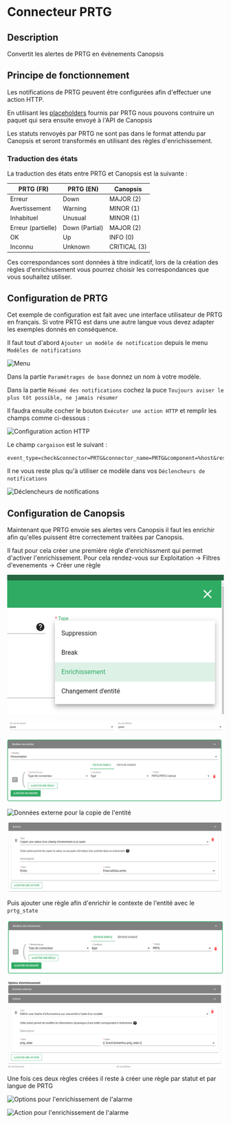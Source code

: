 # Connecteur PRTG

## Description

Convertit les alertes de PRTG en évènements Canopsis

## Principe de fonctionnement

Les notifications de PRTG peuvent être configurées afin d'effectuer une action HTTP.

En utilisant les [placeholders](https://kb.paessler.com/en/topic/373-what-placeholders-can-i-use-with-prtg) fournis par PRTG nous pouvons contruire un paquet qui sera ensuite envoyé à l'API de Canopsis

Les statuts renvoyés par PRTG ne sont pas dans le format attendu par Canopsis et seront transformés en utilisant des règles d'enrichissement.

### Traduction des états

La traduction des états entre PRTG et Canopsis est la suivante :

| PRTG (FR)          | PRTG (EN)      | Canopsis     |
|--------------------|----------------|--------------|
| Erreur             | Down           | MAJOR (2)    |
| Avertissement      | Warning        | MINOR (1)    |
| Inhabituel         | Unusual        | MINOR (1)    |
| Erreur (partielle) | Down (Partial) | MAJOR (2)    |
| OK                 | Up             | INFO (0)     |
| Inconnu            | Unknown        | CRITICAL (3) |

Ces correspondances sont données à titre indicatif, lors de la création des règles d'enrichissement vous pourrez choisir les correspondances que vous souhaitez utiliser.

## Configuration de PRTG

Cet exemple de configuration est fait avec une interface utilisateur de PRTG en français. Si votre PRTG est dans une autre langue vous devez adapter les exemples donnés en conséquence.

Il faut tout d'abord `Ajouter un modèle de notification` depuis le menu `Modèles de notifications`


![Menu](img/PRTG_notifications.png)

Dans la partie `Paramétrages de base` donnez un nom à votre modèle.

Dans la partie `Résumé des notifications` cochez la puce `Toujours aviser le plus tôt possible, ne jamais résumer`

Il faudra ensuite cocher le bouton `Exécuter une action HTTP` et remplir les champs comme ci-dessous : 

![Configuration action HTTP](img/PRTG_Action_HTTP.png)

Le champ `cargaison` est le suivant :

```
event_type=check&connector=PRTG&connector_name=PRTG&component=%host&resource=%shortname&source_type=resource&state=3&prtg_state=%laststatus&output=%message
```

Il ne vous reste plus qu'à utiliser ce modèle dans vos `Déclencheurs de notifications`

![Déclencheurs de notifications](img/PRTG_declencheur.png)

## Configuration de Canopsis

Maintenant que PRTG envoie ses alertes vers Canopsis il faut les enrichir afin qu'elles puissent être correctement traitées par Canopsis.

Il faut pour cela créer une première règle d'enrichissment qui permet d'activer l'enrichissement. Pour cela rendez-vous sur Exploitation -> Filtres d'evenements -> Créer une règle

![Enrichissement](img/PRTG_enrichissement.png)

![Options pour la copie de l'entité](img/PRTG_canopsis_entity_copy_options.png)

![Choix du modèle des entités](img/PRTG_choix_modele.png)

![Données externe pour la copie de l'entité](img/PRTG_canopsis_entity_copy_external_data.png)

![Action pour la copie de l'entité](img/PRTG_canopsis_entity_copy_action.png)

Puis ajouter une règle afin d'enrichir le contexte de l'entité avec le `prtg_state`

![Options pour l'enrichessement de l'entité](img/PRTG_canopsis_context_enrich_options.png)

![Action pour l'enrichissement de l'entité](img/PRTG_canopsis_context_enrich_action.png)

Une fois ces deux règles créées il reste à créer une règle par statut et par langue de PRTG

![Options pour l'enrichissement de l'alarme](img/PRTG_canopsis_entity_enrich_options.png)

![Action pour l'enrichissement de l'alarme](img/PRTG_canopsis_entity_enrich_action.png)

